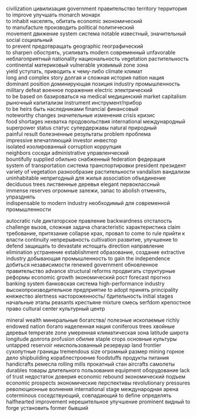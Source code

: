 civilization	цивилизация	
government 	правительство 
territory	территория	
to improve	улучшать 
monarch	монарх	
to inhabit 	населять, обитать 
economic	экономический	
to manufacture	производить 
political	политический	
movement	движение 
system	система	
notable	известный, значительный
social	социальный	
to prevent	предотвращать 
geographic	географический	
to sharpen	обострять, усиливать 
modern	современный	
unfavorable	неблагоприятный 
nationality	национальность
vegetation	растительность 
continental	материковый	
vulnerable 	уязвимый 
zone	зона	
yield 	уступать, приводить к чему-либо 
climate	климат	
long and complex story 	долгая и сложная история
nation	нация	
dominant position 	доминирующая позиция
industry	промышленность	
military defeat 	военное поражение
electric	электрический	
to be based on 	базироваться на 
medical	медицинский	
market capitalism 	рыночный капитализм
instrument	инструмент/прибор 	
to be heirs	быть наследниками 
financial	финансовый 	
noteworthy changes 	значительные изменения 
crisis	кризис	
food shortages 	нехватка продовольствия
international	международный	
superpower status 	статус супердержавы
natural	природный 	
painful result 	болезненные результаты 
problem	проблема 	
impressive 	впечатляющий 
investor	инвестор 	
isolated	изолированный 
corruption	коррупция	
neighbors	соседи 
administrative	управленческий 	
bountifully supplied	обильно снабженный 
federation	федерация 	
system of transportation	система транспортировки 
president	президент	
variety of vegetation 	разнообразие растительности 
vandalism	вандализм 	
uninhabitable 	непригодный для жилья 
association	объединение 	
deciduous trees	лиственные деревья 
elegant	первоклассный 	
immense reserves	огромные залежи, запас
to abolish	отменять, упразднять	
indispensable to modern industry 	необходимый для современной промышленности 

autocratic rule 	диктаторское правление 
backwardness	отсталость
challenge 	вызов, сложная задача
characteristic	характеристика 
claim	требование, притязание 
collapse 	крах, провал
to come to rule	прийти к власти 
continuity	непрерывность
cultivation	развитие, улучшение
to defend	защищать
to devastate 	истощать
direction	направление 
elimination 	устранение
establishment 	образование, создание 
extractive industry	добывающая промышленность
to gain the independence 	добиться независимости 
renewed government 	обновленное правительство 
advance structural reforms 	продвигать структурные реформы 
economic growth 	экономический рост 
forecast 	прогноз
banking system 	банковская система 
high-performance industry 	высокопроизводительное предприятие 
to adopt	принять 
principality 	княжество 
alertness	настороженность/
бдительность
initial stages	начальные этапы 
peasants	крестьяне 
mixture 	смесь 
serfdom 	крепостное право 
cultural center 	культурный центр 

mineral wealth 	минеральные богатства/ полезные ископаемые 
richly endowed nation 	богато наделенная нация 
coniferous trees	хвойные деревья 
temperate zone 	умеренная климатическая зона 
latitude	широта 
longitude 	долгота 
profusion 	обилие 
staple crops 	основные культуры
untapped reservoir 	неиспользованный резервуар
land frontier 	сухопутные границы 
tremendous size 	огромный размер 
mining	горное дело 
shipbuilding 	кораблестроение 
foodstuffs	продукты питания 
handicrafts	ремесла 
rolling mills	прокатный стан 
aircrafts	самолеты
durables	товары длительного пользования 
equipment 	оборудование 
lack of trust 	недостаток доверия 
economic rebound 	экономический подъем 
economic prospects	экономические перспективы 
revolutionary pressures 	революционные волнения 
international stage 	международная арена 
coterminous 	соседствующий, совпадающий
to define 	определять 
halfhearted improvement 	нерешительное улучшение
prominent 	видный 
to forge 	установить 
former 	бывший 
